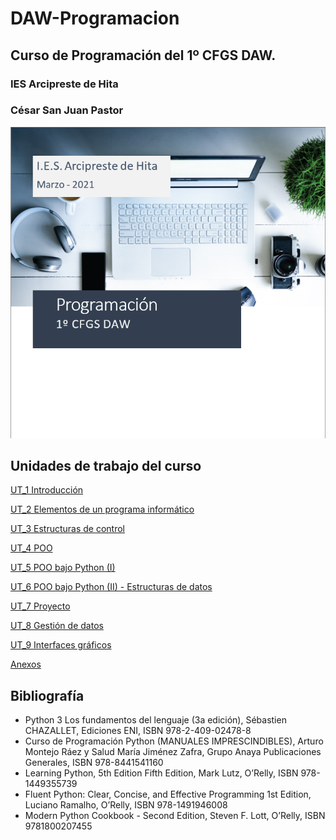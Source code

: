 # DAW-Programacion
## Curso de Programación del 1º CFGS DAW.

### **IES Arcipreste de Hita**

### **César San Juan Pastor**

![](Portada.png)

## Unidades de trabajo del curso
[UT_1 Introducción](https://htmlpreview.github.io/?https://github.com/csanjuanp-ies/DAW-Programacion/blob/main/ut_01/html/index.html)

[UT_2 Elementos de un programa informático](https://htmlpreview.github.io/?https://github.com/csanjuanp-ies/DAW-Programacion/blob/main/ut_02/html/index.html)

[UT_3 Estructuras de control](https://htmlpreview.github.io/?https://github.com/csanjuanp-ies/DAW-Programacion/blob/main/ut_03/html/index.html)

[UT_4 POO](https://htmlpreview.github.io/?https://github.com/csanjuanp-ies/DAW-Programacion/blob/main/ut_04/html/index.html)

[UT_5 POO bajo Python (I)](https://htmlpreview.github.io/?https://github.com/csanjuanp-ies/DAW-Programacion/blob/main/ut_05/html/index.html)

[UT_6 POO bajo Python (II) - Estructuras de datos](https://htmlpreview.github.io/?https://github.com/csanjuanp-ies/DAW-Programacion/blob/main/ut_06/html/index.html)

[UT_7 Proyecto](https://htmlpreview.github.io/?https://github.com/csanjuanp-ies/DAW-Programacion/blob/main/ut_07/html/index.html)

[UT_8 Gestión de datos](https://htmlpreview.github.io/?https://github.com/csanjuanp-ies/DAW-Programacion/blob/main/ut_08/html/index.html)

[UT_9 Interfaces gráficos](https://htmlpreview.github.io/?https://github.com/csanjuanp-ies/DAW-Programacion/blob/main/ut_09/html/index.html)

[Anexos](https://htmlpreview.github.io/?https://github.com/csanjuanp-ies/DAW-Programacion/blob/main/anexos/html/index.html)

## Bibliografía
- Python 3 Los fundamentos del lenguaje (3a edición), Sébastien CHAZALLET, Ediciones ENI, ISBN 978-2-409-02478-8
- Curso de Programación Python (MANUALES IMPRESCINDIBLES), Arturo Montejo Ráez y Salud María Jiménez Zafra, 
Grupo Anaya Publicaciones Generales, ISBN 978-8441541160
- Learning Python, 5th Edition Fifth Edition, Mark Lutz, O’Relly, ISBN 978-1449355739
- Fluent Python: Clear, Concise, and Effective Programming 1st Edition, Luciano Ramalho, O’Relly, ISBN 978-1491946008
- Modern Python Cookbook - Second Edition, Steven F. Lott, O’Relly, ISBN 9781800207455
